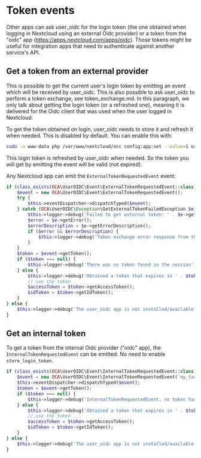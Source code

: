 <!--
  - SPDX-FileCopyrightText: 2025 Nextcloud GmbH and Nextcloud contributors
  - SPDX-License-Identifier: AGPL-3.0-or-later
-->
# Token events

Other apps can ask user_oidc for the login token (the one obtained when logging in Nextcloud using an external Oidc provider)
or a token from the "oidc" app (https://apps.nextcloud.com/apps/oidc). Those tokens might be useful for integration apps
that need to authenticate against another service's API.

## Get a token from an external provider

This is possible to get the current user's login token by emitting an event which will be received by user_oidc.
This is also possible to ask user_oidc to perform a token exchange, see token_exchange.md.
In this paragraph, we only talk about getting the login token (or a refreshed one), meaning it is delivered for the Oidc
client that was used when the user logged in Nextcloud.

To get the token obtained on login, user_oidc needs to store it and refresh it when needed. This is disabled by default.
You can enable this with:
``` bash
sudo -u www-data php /var/www/nextcloud/occ config:app:set --value=1 user_oidc store_login_token
```
This login token is refreshed by user_oidc when needed. So the token you will get by emitting the event will be valid (not expired).

Any Nextcloud app can emit the `ExternalTokenRequestedEvent` event:
```php
if (class_exists(OCA\UserOIDC\Event\ExternalTokenRequestedEvent::class)) {
	$event = new OCA\UserOIDC\Event\ExternalTokenRequestedEvent();
	try {
		$this->eventDispatcher->dispatchTyped($event);
	} catch (OCA\UserOIDC\Exception\GetExternalTokenFailedException $e) {
		$this->logger->debug('Failed to get external token: ' . $e->getMessage());
		$error = $e->getError();
		$errorDescription = $e->getErrorDescription();
		if ($error && $errorDescription) {
			$this->logger->debug('Token exchange error response from the IdP: ' . $error . ' (' . $errorDescription . ')');
		}
	}
	$token = $event->getToken();
	if ($token === null) {
		$this->logger->debug('There was no token found in the session');
	} else {
		$this->logger->debug('Obtained a token that expires in ' . $token->getExpiresInFromNow());
		// use the token
		$accessToken = $token->getAccessToken();
		$idToken = $token->getIdToken();
	}
} else {
	$this->logger->debug('The user_oidc app is not installed/available');
}
```

## Get an internal token

To get a token from the internal Oidc provider ("oidc" app), the `InternalTokenRequestedEvent` can be emitted.
No need to enable `store_login_token`.

```php
if (class_exists(OCA\UserOIDC\Event\InternalTokenRequestedEvent::class)) {
	$event = new OCA\UserOIDC\Event\InternalTokenRequestedEvent('my_target_audience');
    $this->eventDispatcher->dispatchTyped($event);
	$token = $event->getToken();
	if ($token === null) {
		$this->logger->debug('InternalTokenRequestedEvent, no token has been obtained from the oidc app');
	} else {
		$this->logger->debug('Obtained a token that expires in ' . $token->getExpiresInFromNow());
		// use the token
		$accessToken = $token->getAccessToken();
		$idToken = $token->getIdToken();
	}
} else {
	$this->logger->debug('The user_oidc app is not installed/available');
}
```
